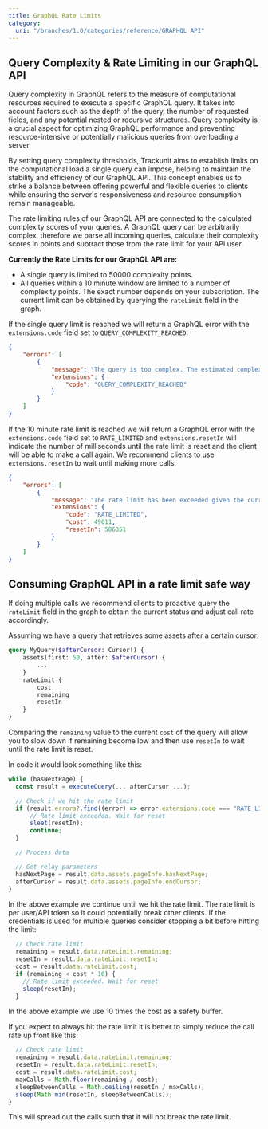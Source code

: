 ```yaml
---
title: GraphQL Rate Limits
category:
  uri: "/branches/1.0/categories/reference/GRAPHQL API"
---
```


## Query Complexity & Rate Limiting in our GraphQL API

Query complexity in GraphQL refers to the measure of computational resources required to execute a specific GraphQL query. It takes into account factors such as the depth of the query, the number of requested fields, and any potential nested or recursive structures. Query complexity is a crucial aspect for optimizing GraphQL performance and preventing resource-intensive or potentially malicious queries from overloading a server.

By setting query complexity thresholds, Trackunit aims to establish limits on the computational load a single query can impose, helping to maintain the stability and efficiency of our GraphQL API. This concept enables us to strike a balance between offering powerful and flexible queries to clients while ensuring the server's responsiveness and resource consumption remain manageable.

The rate limiting rules of our GraphQL API are connected to the calculated complexity scores of your queries. A GraphQL query can be arbitrarily complex, therefore we parse all incoming queries, calculate their complexity scores in points and subtract those from the rate limit for your API user.

**Currently the Rate Limits for our GraphQL API are:**

- A single query is limited to 50000 complexity points.
- All queries within a 10 minute window are limited to a number of complexity points. The exact number depends on your subscription. The current limit can be obtained by querying the `rateLimit` field in the graph.

If the single query limit is reached we will return a GraphQL error with the `extensions.code` field set to `QUERY_COMPLEXITY_REACHED`:

```json
{
    "errors": [
        {
            "message": "The query is too complex. The estimated complexity of the query is 480011, which is greater than the maximum allowed complexity limit of 50000.",
            "extensions": {
                "code": "QUERY_COMPLEXITY_REACHED"
            }
        }
    ]
}
```

If the 10 minute rate limit is reached we will return a GraphQL error with the `extensions.code` field set to `RATE_LIMITED` and `extensions.resetIn` will indicate the number of milliseconds until the rate limit is reset and the client will be able to make a call again. We recommend clients to use `extensions.resetIn` to wait until making more calls.

```json
{
    "errors": [
        {
            "message": "The rate limit has been exceeded given the current estimated query complexity of 49011. Please wait 9 minutes, 46 seconds, 351 milliseconds before retrying.",
            "extensions": {
                "code": "RATE_LIMITED",
                "cost": 49011,
                "resetIn": 586351
            }
        }
    ]
}
```

## Consuming GraphQL API in a rate limit safe way

If doing multiple calls we recommend clients to proactive query the `rateLimit` field in the graph to obtain the current status and adjust call rate accordingly.

Assuming we have a query that retrieves some assets after a certain cursor:

```graphql
query MyQuery($afterCursor: Cursor!) {
    assets(first: 50, after: $afterCursor) {
        ...
    }
    rateLimit {
        cost
        remaining
        resetIn
    }
}
```

Comparing the `remaining` value to the current `cost` of the query will allow you to slow down if remaining become low and then use `resetIn` to wait until the rate limit is reset.

In code it would look something like this:

```js
while (hasNextPage) {
  const result = executeQuery(... afterCursor ...);

  // Check if we hit the rate limit
  if (result.errors?.find((error) => error.extensions.code === "RATE_LIMITED")) {
      // Rate limit exceeded. Wait for reset
      sleet(resetIn);
      continue;
  }

  // Process data

  // Get relay parameters
  hasNextPage = result.data.assets.pageInfo.hasNextPage;
  afterCursor = result.data.assets.pageInfo.endCursor;
}
```

In the above example we continue until we hit the rate limit. The rate limit is per user/API token so it could potentially break other clients. If the credentials is used for multiple queries consider stopping a bit before hitting the limit:

```js
  // Check rate limit
  remaining = result.data.rateLimit.remaining;
  resetIn = result.data.rateLimit.resetIn;
  cost = result.data.rateLimit.cost;
  if (remaining < cost * 10) {
    // Rate limit exceeded. Wait for reset
    sleep(resetIn);
  }
```

In the above example we use 10 times the cost as a safety buffer.

If you expect to always hit the rate limit it is better to simply reduce the call rate up front like this:

```js
  // Check rate limit
  remaining = result.data.rateLimit.remaining;
  resetIn = result.data.rateLimit.resetIn;
  cost = result.data.rateLimit.cost;
  maxCalls = Math.floor(remaining / cost);
  sleepBetweenCalls = Math.ceiling(resetIn / maxCalls);
  sleep(Math.min(resetIn, sleepBetweenCalls));
}
```

This will spread out the calls such that it will not break the rate limit.
